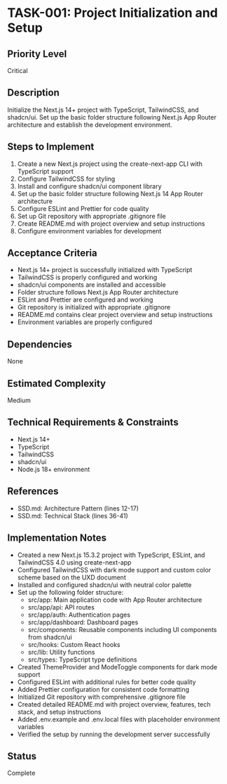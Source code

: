 # TASK-001: Project Initialization and Setup

## Priority Level
Critical

## Description
Initialize the Next.js 14+ project with TypeScript, TailwindCSS, and shadcn/ui. Set up the basic folder structure following Next.js App Router architecture and establish the development environment.

## Steps to Implement
1. Create a new Next.js project using the create-next-app CLI with TypeScript support
2. Configure TailwindCSS for styling
3. Install and configure shadcn/ui component library
4. Set up the basic folder structure following Next.js 14 App Router architecture
5. Configure ESLint and Prettier for code quality
6. Set up Git repository with appropriate .gitignore file
7. Create README.md with project overview and setup instructions
8. Configure environment variables for development

## Acceptance Criteria
- Next.js 14+ project is successfully initialized with TypeScript
- TailwindCSS is properly configured and working
- shadcn/ui components are installed and accessible
- Folder structure follows Next.js App Router architecture
- ESLint and Prettier are configured and working
- Git repository is initialized with appropriate .gitignore
- README.md contains clear project overview and setup instructions
- Environment variables are properly configured

## Dependencies
None

## Estimated Complexity
Medium

## Technical Requirements & Constraints
- Next.js 14+
- TypeScript
- TailwindCSS
- shadcn/ui
- Node.js 18+ environment

## References
- SSD.md: Architecture Pattern (lines 12-17)
- SSD.md: Technical Stack (lines 36-41)

## Implementation Notes
- Created a new Next.js 15.3.2 project with TypeScript, ESLint, and TailwindCSS 4.0 using create-next-app
- Configured TailwindCSS with dark mode support and custom color scheme based on the UXD document
- Installed and configured shadcn/ui with neutral color palette
- Set up the following folder structure:
  - src/app: Main application code with App Router architecture
  - src/app/api: API routes
  - src/app/auth: Authentication pages
  - src/app/dashboard: Dashboard pages
  - src/components: Reusable components including UI components from shadcn/ui
  - src/hooks: Custom React hooks
  - src/lib: Utility functions
  - src/types: TypeScript type definitions
- Created ThemeProvider and ModeToggle components for dark mode support
- Configured ESLint with additional rules for better code quality
- Added Prettier configuration for consistent code formatting
- Initialized Git repository with comprehensive .gitignore file
- Created detailed README.md with project overview, features, tech stack, and setup instructions
- Added .env.example and .env.local files with placeholder environment variables
- Verified the setup by running the development server successfully

## Status
Complete
